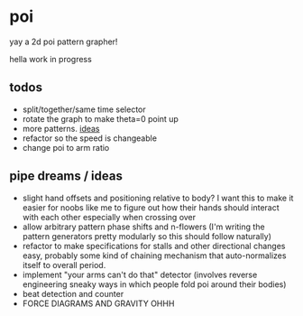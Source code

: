 poi
=====

yay a 2d poi pattern grapher!

hella work in progress

todos
-----
+ split/together/same time selector
+ rotate the graph to make theta=0 point up
+ more patterns. [ideas](https://github.com/infiniteperplexity/visual-spinner-3d/tree/master/json)
+ refactor so the speed is changeable
+ change poi to arm ratio

pipe dreams / ideas
-----
+ slight hand offsets and positioning relative to body? I want this to make it easier for noobs like me to figure out how their hands should interact with each other especially when crossing over
+ allow arbitrary pattern phase shifts and n-flowers (I'm writing the pattern generators pretty modularly so this should follow naturally)
+ refactor to make specifications for stalls and other directional changes easy, probably some kind of chaining mechanism that auto-normalizes itself to overall period.
+ implement "your arms can't do that" detector (involves reverse engineering sneaky ways in which people fold poi around their bodies)
+ beat detection and counter
+ FORCE DIAGRAMS AND GRAVITY OHHH
